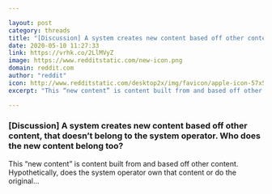 ```yaml
---

layout: post
category: threads
title: "[Discussion] A system creates new content based off other content, that doesn’t belong to the system operator. Who does the new content belong too?"
date: 2020-05-10 11:27:33
link: https://vrhk.co/2LlMVyZ
image: https://www.redditstatic.com/new-icon.png
domain: reddit.com
author: "reddit"
icon: http://www.redditstatic.com/desktop2x/img/favicon/apple-icon-57x57.png
excerpt: "This “new content” is content built from and based off other content. Hypothetically, does the system operator own that content or do the original..."

---
```


### [Discussion] A system creates new content based off other content, that doesn’t belong to the system operator. Who does the new content belong too?

This “new content” is content built from and based off other content. Hypothetically, does the system operator own that content or do the original...
